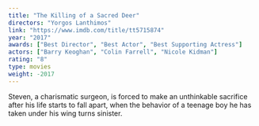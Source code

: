 ```yaml
---
title: "The Killing of a Sacred Deer"
directors: "Yorgos Lanthimos"
link: "https://www.imdb.com/title/tt5715874"
year: "2017"
awards: ["Best Director", "Best Actor", "Best Supporting Actress"]
actors: ["Barry Keoghan", "Colin Farrell", "Nicole Kidman"]
rating: "8"
type: movies
weight: -2017
---
```

Steven, a charismatic surgeon, is forced to make an unthinkable sacrifice after his life starts to fall apart, when the behavior of a teenage boy he has taken under his wing turns sinister. 
